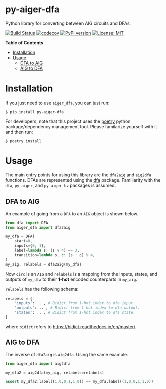 # py-aiger-dfa
Python library for converting between AIG circuits and DFAs.

[![Build Status](https://cloud.drone.io/api/badges/mvcisback/py-aiger-dfa/status.svg)](https://cloud.drone.io/mvcisback/py-aiger-dfa)
[![codecov](https://codecov.io/gh/mvcisback/py-aiger-dfa/branch/master/graph/badge.svg)](https://codecov.io/gh/mvcisback/py-aiger-dfa)
[![PyPI version](https://badge.fury.io/py/py-aiger-dfa.svg)](https://badge.fury.io/py/py-aiger-dfa)
[![License: MIT](https://img.shields.io/badge/License-MIT-yellow.svg)](https://opensource.org/licenses/MIT)

<!-- markdown-toc start - Don't edit this section. Run M-x markdown-toc-generate-toc again -->
**Table of Contents**

- [Installation](#installation)
- [Usage](#usage)
    - [DFA to AIG](#dfa-to-aig)
    - [AIG to DFA](#aig-to-dfa)

<!-- markdown-toc end -->


# Installation

If you just need to use `aiger_dfa`, you can just run:

`$ pip install py-aiger-dfa`

For developers, note that this project uses the
[poetry](https://poetry.eustace.io/) python package/dependency
management tool. Please familarize yourself with it and then
run:

`$ poetry install`

# Usage

The main entry points for using this library are the `dfa2aig` and
`aig2dfa` functions. DFAs are represented using the
[dfa](https://github.com/mvcisback/dfa) package. Familiarity with the
`dfa`, `py-aiger`, and `py-aiger-bv` packages is assumed.


## DFA to AIG

An example of going from a `DFA` to an `AIG` object
is shown below.

```python
from dfa import DFA
from aiger_dfa import dfa2aig

my_dfa = DFA(
    start=0,
    inputs={0, 1},
    label=lambda s: (s % 4) == 3,
    transition=lambda s, c: (s + c) % 4,
)
my_aig, relabels = dfa2aig(my_dfa)
```

Now `circ` is an `AIG` and `relabels` is a mapping from the inputs,
states, and outputs of `my_dfa` to their **1-hot** encoded
counterparts in `my_aig`.

`relabels` has the following schema:

```python
relabels = {
    'inputs': .. , # Bidict from 1-hot index to dfa input.
    'outputs': .. , # Bidict from 1-hot index to dfa output.
    'states': .. , # Bidict from 1-hot index to dfa state.
}
```

where `bidict` refers to https://bidict.readthedocs.io/en/master/. 

## AIG to DFA

The inverse of `dfa2aig` is `aig2dfa`. Using the same example.

```python
from aiger_dfa import aig2dfa

my_dfa2 = aig2dfa(my_aig, relabels=relabels)

assert my_dfa2.label((1,0,0,1,1,0)) == my_dfa.label((1,0,0,1,1,0))
```
